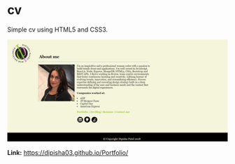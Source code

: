 # cv

Simple cv using HTML5 and CSS3.

![Alt text](https://raw.githubusercontent.com/dipisha03/Basic-Portfolio/master/assets/images/portfolio.png "portfolio")

<b>Link:</b> https://dipisha03.github.io/Portfolio/
